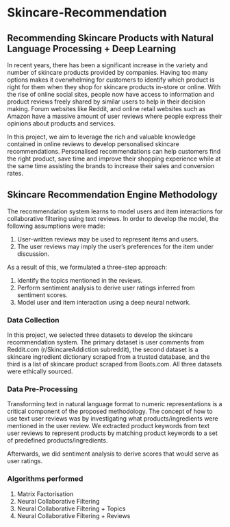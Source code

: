 # Skincare-Recommendation
## Recommending Skincare Products with Natural Language Processing + Deep Learning

In recent years, there has been a significant increase in the variety and number of skincare products provided by companies. Having too many options makes it overwhelming for customers to identify which product is right for them when they shop for skincare products in-store or online. With the rise of online social sites, people now have access to information and product reviews freely shared by similar users to help in their decision making. Forum websites like Reddit, and online retail websites such as Amazon have a massive amount of user reviews where people express their opinions about products and services.

In this project, we aim to leverage the rich and valuable knowledge contained in online reviews to develop personalised skincare recommendations. Personalised recommendations can help customers find the right product, save time and improve their shopping experience while at the same time assisting the brands to increase their sales and conversion rates.

## Skincare Recommendation Engine Methodology
The recommendation system learns to model users and item interactions for collaborative filtering using text reviews. In order to develop the model, the following assumptions were made:
1. User-written reviews may be used to represent items and users.
2. The user reviews may imply the user’s preferences for the item under discussion.

As a result of this, we formulated a three-step approach:
1. Identify the topics mentioned in the reviews.
2. Perform sentiment analysis to derive user ratings inferred from sentiment scores.
3. Model user and item interaction using a deep neural network.

### Data Collection
In this project, we selected three datasets to develop the skincare recommendation system. The primary dataset is user comments from Reddit.com (r/SkincareAddiction subreddit), the second dataset is a skincare ingredient dictionary scraped from a trusted database, and the third is a list of skincare product scraped from Boots.com. All three datasets were ethically sourced.

### Data Pre-Processing
Transforming text in natural language format to numeric representations is a critical component of the proposed methodology.
The concept of how to use text user reviews was by investigating what products/ingredients were mentioned in the user review. We extracted product keywords from text user reviews to represent products by matching product keywords to a set of predefined products/ingredients.

Afterwards, we did sentiment analysis to derive scores that would serve as user ratings. 

### Algorithms performed
1. Matrix Factorisation
1. Neural Collaborative Filtering
1. Neural Collaborative Filtering + Topics
1. Neural Collaborative Filtering + Reviews
